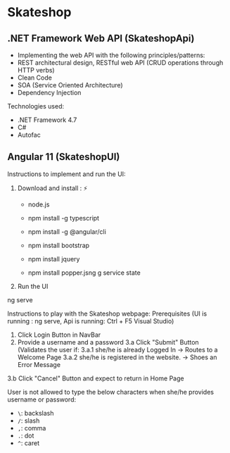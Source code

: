 # Skateshop

## .NET Framework Web API (SkateshopApi) ##

* Implementing the web API with the following principles/patterns:
* REST architectural design, RESTful web API (CRUD operations through HTTP verbs)
* Clean Code
* SOA (Service Oriented Architecture)
* Dependency Injection

Technologies used:

* .NET Framework 4.7
* C#
* Autofac

## Angular 11 (SkateshopUI) ##

Instructions to implement and run the UI:
1. Download and install : :zap:

	*  node.js

	*  npm install -g typescript

	*  npm install -g @angular/cli

	*  npm install bootstrap

	*  npm install jquery

	*  npm install popper.jsng g service state
  
2. Run the UI

  ng serve
  
Instructions to play with the Skateshop webpage:
Prerequisites (UI is running : ng serve,
			   Api is running: Ctrl + F5 Visual Studio)

1.	Click Login Button in NavBar
2.	Provide a username and a password
3.a	Click "Submit" Button (Validates the user if:
	3.a.1 she/he is already Logged In -> Routes to a Welcome Page
	3.a.2 she/he is registered in the website. -> Shoes an Error Message
	
3.b	Click "Cancel" Button and expect to return in Home Page

User is not allowed to type the below characters when she/he provides username or password:
- `\`: backslash
- `/`: slash
- `,`: comma
- `.`: dot
- `^`: caret
